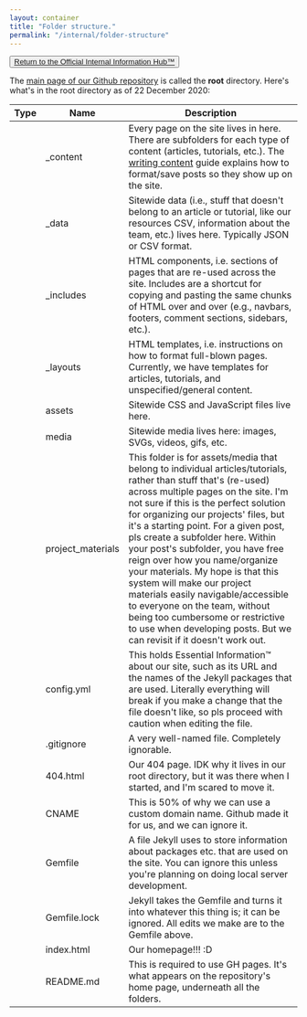 ```yaml
---
layout: container
title: "Folder structure."
permalink: "/internal/folder-structure"
---
```


<button class = "uk-button uk-button-default" type = "button"><a href = "freethedataproject.com/internal">Return to the Official Internal Information Hub™</a></button>

The <a href = "https://github.com/freethedataproject/freethedataproject.github.io" target = "_blank">main page of our Github repository</a> is called the **root** directory. Here's what's in the root directory as of 22 December 2020: 

<table class="uk-table uk-table-middle uk-table-striped uk-table-small ">
<thead>
<tr>
<th>Type</th>
<th>Name</th>
<th>Description</th>
</tr>
</thead>

<tr>
<td><span uk-icon="icon: folder"></span> </td>
<td>_content</td>
<td>Every page on the site lives in here. There are subfolders for each type of content (articles, tutorials, etc.). The <a href = "{{site.baseurl}}/internal/writing-content" target="_blank">writing content</a> guide explains how to format/save posts so they show up on the site.</td>
</tr>

<tr>
<td><span uk-icon="icon: folder"></span> </td>
<td>_data</td>
<td>Sitewide data (i.e., stuff that doesn't belong to an article or tutorial, like our resources CSV, information about the team, etc.) lives here. Typically JSON or CSV format.</td>
</tr>

<tr>
<td><span uk-icon="icon: folder"></span> </td>
<td>_includes</td>
<td>HTML components, i.e. sections of pages that are re-used across the site. Includes are a shortcut for copying and pasting the same chunks of HTML over and over (e.g., navbars, footers, comment sections, sidebars, etc.). </td>
</tr>

<tr>
<td><span uk-icon="icon: folder"></span> </td>
<td>_layouts</td>
<td>HTML templates, i.e. instructions on how to format full-blown pages. Currently, we have templates for articles, tutorials, and unspecified/general content.</td>
</tr>

<tr>
<td><span uk-icon="icon: folder"></span> </td>
<td>assets</td>
<td>Sitewide CSS and JavaScript files live here.</td>
</tr>

<tr>
<td><span uk-icon="icon: folder"></span> </td>
<td>media</td>
<td>Sitewide media lives here: images, SVGs, videos, gifs, etc. </td>
</tr>

<tr>
<td><span uk-icon="icon: folder"></span> </td>
<td>project_materials</td>
<td>This folder is for assets/media that belong to individual articles/tutorials, rather than stuff that's (re-used) across multiple pages on the site. I'm not sure if this is the perfect solution for organizing our projects' files, but it's a starting point. For a given post, pls create a subfolder here. Within your post's subfolder, you have free reign over how you name/organize your materials. My hope is that this system will make our project materials easily navigable/accessible to everyone on the team, without being too cumbersome or restrictive to use when developing posts. But we can revisit if it doesn't work out.</td>
</tr>

<tr>
<td><span uk-icon="icon: file-text"></span> </td>
<td>config.yml</td>
<td>This holds Essential Information™ about our site, such as its URL and the names of the Jekyll packages that are used. Literally everything will break if you make a change that the file doesn't like, so pls proceed with caution when editing the file.</td>
</tr>

<tr>
<td><span uk-icon="icon: file-text"></span> </td>
<td>.gitignore</td>
<td>A very well-named file. Completely ignorable.</td>
</tr>

<tr>
<td><span uk-icon="icon: file-text"></span> </td>
<td>404.html</td>
<td>Our 404 page. IDK why it lives in our root directory, but it was there when I started, and I'm scared to move it.</td>
</tr>

<tr>
<td><span uk-icon="icon: file-text"></span> </td>
<td>CNAME</td>
<td>This is 50% of why we can use a custom domain name. Github made it for us, and we can ignore it.</td>
</tr>

<tr>
<td><span uk-icon="icon: file-text"></span> </td>
<td>Gemfile</td>
<td>A file Jekyll uses to store information about packages etc. that are used on the site. You can ignore this unless you're planning on doing local server development. </td>
</tr>

<tr>
<td><span uk-icon="icon: file-text"></span> </td>
<td>Gemfile.lock</td>
<td>Jekyll takes the Gemfile and turns it into whatever this thing is; it can be ignored. All edits we make are to the Gemfile above.</td>
</tr>

<tr>
<td><span uk-icon="icon: file-text"></span> </td>
<td>index.html</td>
<td> Our homepage!!! :D </td>
</tr>

<tr>
<td><span uk-icon="icon: file-text"></span> </td>
<td>README.md</td>
<td>This is required to use GH pages. It's what appears on the repository's home page, underneath all the folders. </td>
</tr>


</table>
